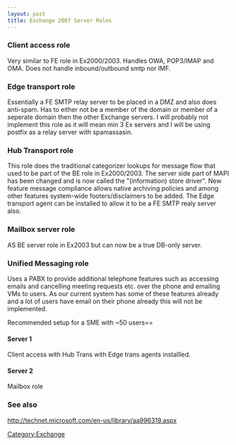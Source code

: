 ```yaml
---
layout: post 
title: Exchange 2007 Server Roles
---
```


### Client access role

Very similar to FE role in Ex2000/2003. Handles OWA, POP3/IMAP and OMA.
Does not handle inbound/outbound smtp nor IMF.

### Edge transport role

Essentially a FE SMTP relay server to be placed in a DMZ and also does
anti-spam. Has to either not be a member of the domain or member of a
seperate domain then the other Exchange servers. I will probably not
implement this role as it will mean min 3 Ex servers and I will be using
postfix as a relay server with spamassasin.

### Hub Transport role

This role does the traditional categorizer lookups for message flow that
used to be part of the BE role in Ex2000/2003. The server side part of
MAPI has been changed and is now called the \"(information) store
driver\". New feature message compliance allows native archiving
policies and among other features system-wide footers/disclaimers to be
added. The Edge transport agent can be installed to allow it to be a FE
SMTP realy server also.

### Mailbox server role

AS BE server role in Ex2003 but can now be a true DB-only server.

### Unified Messaging role

Uses a PABX to provide additional telephone features such as accessing
emails and cancelling meeting requests etc. over the phone and emailing
VMs to users. As our current system has some of these features already
and a lot of users have email on their phone already this will not be
implemented.

Recommended setup for a SME with \~50 users==

#### Server 1

Client access with Hub Trans with Edge trans agents installled.

#### Server 2

Mailbox role

### See also

<http://technet.microsoft.com/en-us/library/aa996319.aspx>

[Category:Exchange](Category:Exchange "wikilink")
